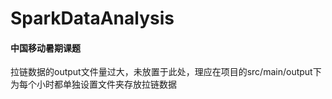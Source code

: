 # SparkDataAnalysis
#### 中国移动暑期课题
拉链数据的output文件量过大，未放置于此处，理应在项目的src/main/output下为每个小时都单独设置文件夹存放拉链数据
